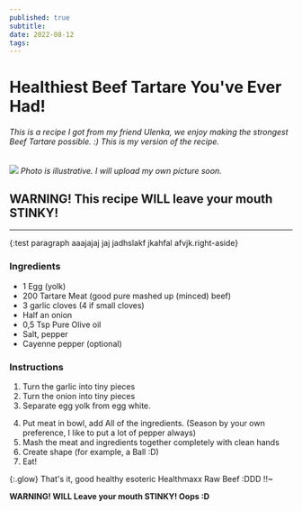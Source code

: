 ```yaml
---
published: true
subtitle:
date: 2022-08-12
tags:
---
```


# Healthiest Beef Tartare You've Ever Had!

###### This is a recipe I got from my friend Ulenka, we enjoy making the strongest Beef Tartare possible. :) This is my version of the recipe.

![](/images/beeftartare.png)
*Photo is illustrative. I will upload my own picture soon.*

## WARNING! This recipe WILL leave your mouth STINKY!

---

{:test paragraph aaajajaj jaj jadhslakf jkahfal afvjk.right-aside}

### Ingredients

* 1 Egg (yolk)
* 200 Tartare Meat (good pure mashed up (minced) beef)
* 3 garlic cloves (4 if small cloves)
* Half an onion
* 0,5 Tsp Pure Olive oil
* Salt, pepper
* Cayenne pepper (optional)

### Instructions

1. Turn the garlic into tiny pieces
2. Turn the onion into tiny pieces
3. Separate egg yolk from egg white. 
[^1]: I like to use [this Method](https://www.youtube.com/watch?v=yAGX-54iR30) for separating egg whites and yolks.
4. Put meat in bowl, add All of the ingredients. (Season by your own preference, I like to put a lot of pepper always)
5. Mash the meat and ingredients together completely with clean hands
6. Create shape (for example, a Ball :D)
7. Eat!

{:.glow} That's it, good healthy esoteric Healthmaxx Raw Beef :DDD !!~

**WARNING! WILL Leave your mouth STINKY! Oops :D**
